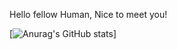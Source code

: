 Hello fellow Human, Nice to meet you!

[![Anurag's GitHub stats](https://github-readme-stats.vercel.app/api?username=iArsene69)]
